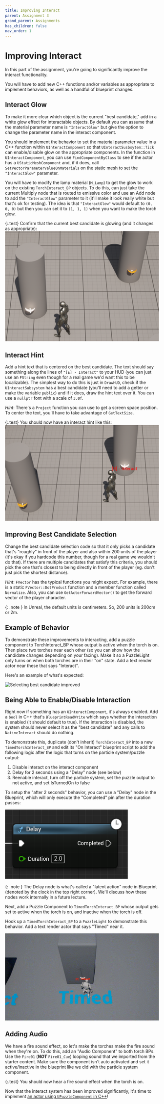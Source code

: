 ```yaml
---
title: Improving Interact
parent: Assignment 3
grand_parent: Assignments
has_children: false
nav_order: 1
---
```


# Improving Interact

In this part of the assignment, you're going to significantly improve the interact functionality.

You will have to add new C++ functions and/or variables as appropriate to implement behaviors, as well as a handful of blueprint changes.

## Interact Glow

To make it more clear which object is the current "best candidate," add in a white glow effect for interactable objects. By default you can assume that the material parameter name is `"InteractGlow"` but give the option to change the parameter name in the interact component.

You should implement the behavior to set the material parameter value in a C++ function within `UInteractComponent` so that `UInteractSusbsytem::Tick` can enable/disable glow on the appropriate components. In the function in `UInteractComponent`, you can use `FindComponentByClass` to see if the actor has a `UStaticMeshComponent` and, if it does, call `SetVectorParameterValueOnMaterials` on the static mesh to set the `"InteractGlow"` parameter.

You will have to modify the lamp material (`M_Lamp`) to get the glow to work on the existing `TorchInteract_BP` objects. To do this, can just take the current Multiply node that is routed to emissive color and use an Add node to add the `"InteractGlow"` parameter to it (it'll make it look really white but that's ok for testing). The idea is that `"InteractGlow"` would default to `(0, 0, 0)` but then you can set it to `(1, 1, 1)` when you want to make the torch glow.

{:.test}
Confirm that the current best candidate is glowing (and it changes as appropriate): <img src="images/03/1.png" alt="Best candidate glow" style="zoom:67%;" />

## Interact Hint

Add a hint text that is centered on the best candidate. The text should say something along the lines of `"[E] - Interact"` to your HUD (you can just use an `FString` even though for a real game we'd want this to be localizable). The simplest way to do this is just in `DrawHUD`, check if the `UInteractSubsystem` has a best candidate (you'll need to add a getter or make the variable `public`) and if it does, draw the hint text over it. You can use a `nullptr` font with a scale of `3.0f`.

*Hint*: There's a `Project` function you can use to get a screen space position. To center the text, you'll have to take advantage of `GetTextSize`.

{:.test}
You should now have an interact hint like this: <img src="images/03/2.png" alt="Interact hint" style="zoom:67%;" />

## Improving Best Candidate Selection

Change the best candidate selection code so that it only picks a candidate that's "roughly" in front of the player and also within 200 units of the player (it's okay if you hardcode this number, though for a real game we wouldn't do that). If there are multiple candidates that satisfy this criteria, you should pick the one that's closest to being directly in front of the player (eg. don't just pick the shortest distance).

*Hint*: `FVector` has the typical functions you might expect. For example, there is a static `FVector::DotProduct` function and a member function called `Normalize`. Also, you can use `GetActorForwardVector()` to get the forward vector of the player character.

{: .note }
In Unreal, the default units is centimeters. So, 200 units is 200cm or 2m.

## Example of Behavior

To demonstrate these improvements to interacting, add a puzzle component to TorchInteract_BP whose output is active when the torch is on. Then place two torches near each other (so you can show how the candidate changes depending on your facing). Make it so a PuzzleLight only turns on when both torches are in their "on" state. Add a text render actor near these that says "Interact".

Here's an example of what's expected:

![Selecting best candidate improved](images/03/interact.gif)

## Being Able to Enable/Disable Interaction

Right now if something has an `UInteractComponent`, it's always enabled. Add a `bool` in C++ that's `BlueprintReadWrite` which says whether the interaction is enabled (it should default to true). If the interaction is disabled, the system should never select it as the "best candidate" and any calls to `NativeInteract` should do nothing.

To demonstrate this, duplicate (don't inherit) `TorchInteract_BP` into a new `TimedTorchInteract_BP` and edit its "On Interact" blueprint script to add the following logic after the logic that turns on the particle system/puzzle output:

1. Disable interact on the interact component
2. Delay for 2 seconds using a "Delay" node (see below)
3. Reenable interact, turn off the particle system, set the puzzle output to not active, and set IsTurnedOn to false

To setup the "after 2 seconds" behavior, you can use a "Delay" node in the Blueprint, which will only execute the "Completed" pin after the duration passes:

![Delay latent action node](images/03/delay.png)

{: .note }
The Delay node is what's called a "latent action" node in Blueprint (denoted by the clock in the top right corner). We'll discuss how these nodes work internally in a future lecture.

Next, add a Puzzle Component to `TimedTorchInteract_BP` whose output gets set to active when the torch is on, and inactive when the torch is off.

Hook up a `TimedTorchInteract_BP` to a `PuzzleLight` to demonstrate this behavior. Add a text render actor that says "Timed" near it.

![Timed torch in action](images/03/timed.gif)

## Adding Audio

We have a fire sound effect, so let's make the torches make the fire sound when they're on. To do this, add an "Audio Component" to both torch BPs. Use the `Fire01` (***NOT*** `Fire01_Cue`) looping sound that we imported from the starter content. Make sure the component isn't auto activated and set it active/inactive in the blueprint like we did with the particle system component.

{:.test}
You should now hear a fire sound effect when the torch is on.

Now that the interact system has been improved significantly, it's time to implement [an actor using `UPuzzleComponent` in C++](03-02.html)!

